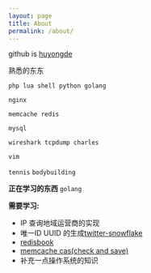 ```yaml
---
layout: page 
title: About 
permalink: /about/
---
```


github is [huyongde](https://github.com/huyongde)

熟悉的东东

`php lua shell python golang`

`nginx`

`memcache redis`

`mysql`

`wireshark tcpdump charles `

`vim`

`tennis` `bodybuilding`

**正在学习的东西**
`golang`  

**需要学习:**

* IP 查询地域运营商的实现
* 唯一ID UUID 的生成[twitter-snowflake](http://www.lanindex.com/twitter-snowflake%EF%BC%8C64%E4%BD%8D%E8%87%AA%E5%A2%9Eid%E7%AE%97%E6%B3%95%E8%AF%A6%E8%A7%A3/)
* [redisbook](http://redisbook.readthedocs.org/en/latest/index.html)
* [memcache cas(check and save)](http://blog.csdn.net/ywh147/article/details/9385137)
* 补充一点操作系统的知识
